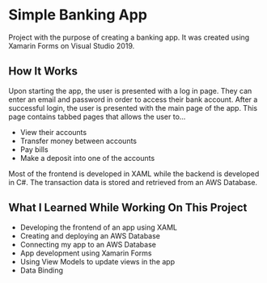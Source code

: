# Simple Banking App

Project with the purpose of creating a banking app. It was created using Xamarin Forms on Visual Studio 2019. 

## How It Works

Upon starting the app, the user is presented with a log in page. They can enter an email and password in order to access their bank account. After a successful login, the user is presented with the main page of the app. This page contains tabbed pages that allows the user to...

- View their accounts
- Transfer money between accounts
- Pay bills
- Make a deposit into one of the accounts

Most of the frontend is developed in XAML while the backend is developed in C#. The transaction data is stored and retrieved from an AWS Database.

## What I Learned While Working On This Project

- Developing the frontend of an app using XAML
- Creating and deploying an AWS Database
- Connecting my app to an AWS Database
- App development using Xamarin Forms
- Using View Models to update views in the app
- Data Binding

